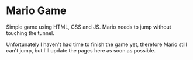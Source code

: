 # Mario Game

Simple game using HTML, CSS and JS. Mario needs to jump without touching the tunnel.

Unfortunately I haven't had time to finish the game yet, therefore Mario still can't jump, but I'll update the pages here as soon as possible.
